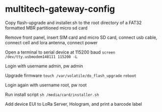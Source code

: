 # multitech-gateway-config

Copy flash-upgrade and installer.sh to the root directory of a FAT32 formatted MBR partitioned micro sd card

Remove front panel, insert SIM card and micro SD card, connect usb cable, connect cell and lora antenna, connect power

Open a terminal to serial device at 115200 baud
```screen /dev/tty.usbmodem148111 115200 -L```

Login with username admin, pw admin

Upgrade firmware
```touch /var/volatile/do_flash_upgrade```
```reboot```

Login again with username root, pw root

Run install script
```sh /media/card/installer.sh```

Add device EUI to LoRa Server, Hologram, and print a barcode label
